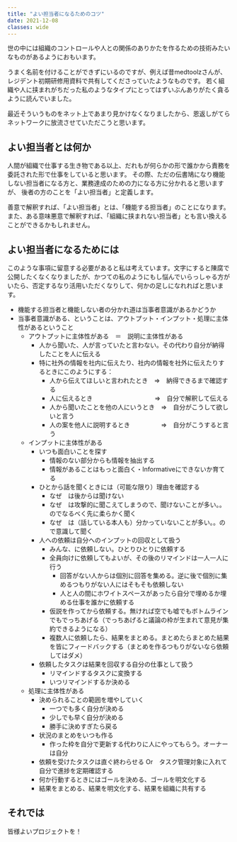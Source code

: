 ```yaml
---
title: "よい担当者になるためのコツ"
date: 2021-12-08
classes: wide
---
```


世の中には組織のコントロールや人との関係のありかたを作るための技術みたいなものがあるようにおもいます。

うまく名前を付けることができずにいるのですが、例えば昔medtoolzさんが、レジデント初期研修用資料で共有してくださっていたようなものです。
若く組織や人に挟まれがちだった私のようなタイプにとってはずいぶんありがたく貪るように読んでいました。

最近そういうものをネット上であまり見かけなくなりましたから、恩返しがてらネットワークに放流させていただこうと思います。

## よい担当者とは何か

人間が組織で仕事する生き物である以上、だれもが何らかの形で誰かから責務を委託された形で仕事をしていると思います。
その際、ただの伝書鳩になり機能しない担当者になる方と、業務達成のための力になる方に分かれると思いますが、
後者の方のことを「よい担当者」と定義します。

善意で解釈すれば、「よい担当者」とは、「機能する担当者」のことになります。
また、ある意味悪意で解釈すれば、「組織に挟まれない担当者」とも言い換えることができるかもしれません。

## よい担当者になるためには

このような事項に留意する必要があると私は考えています。文字にすると陳腐で公開したくなくなりましたが、かつての私のようにもし悩んでいらっしゃる方がいたら、否定するなり活用いただくなりして、何かの足しになれればと思います。

- 機能する担当者と機能しない者の分かれ道は当事者意識があるかどうか
- 当事者意識がある、ということは、アウトプット・インプット・処理に主体性があるということ
  - アウトプットに主体性がある　＝　説明に主体性がある
    - 人から聞いた、人が言っていたと言わない。その代わり自分が納得したことを人に伝える
    - 特に社外の情報を社内に伝えたり、社内の情報を社外に伝えたりするときにこのようにする：
      - 人から伝えてほしいと言われたとき　⇒　納得できるまで確認する
      - 人に伝えるとき　　　　　　　　　　⇒　自分で解釈して伝える
      - 人から聞いたことを他の人にいうとき　⇒　自分がこうして欲しいと言う
      - 人の案を他人に説明するとき　　　　　⇒　自分がこうすると言う
  - インプットに主体性がある
    - いつも面白いことを探す
      - 情報のない部分からも情報を抽出する
      - 情報があることはもっと面白く・Informativeにできないか育てる
    - ひとから話を聞くときには（可能な限り）理由を確認する
      - なぜ　は後からは聞けない
      - なぜ　は攻撃的に聞こえてしまうので、聞けないことが多い。。のでなるべく先に柔らかく聞く
      - なぜ　は（話している本人も）分かっていないことが多い。。ので意識して聞く
    - 人への依頼は自分へのインプットの回収として扱う
      - みんな、に依頼しない。ひとりひとりに依頼する
      - 全員向けに依頼してもよいが、その後のリマインドは一人一人に行う
        - 回答がない人からは個別に回答を集める。逆に後で個別に集めるつもりがない人にはそもそも依頼しない
        - 人と人の間にホワイトスペースがあったら自分で埋めるか埋める仕事を誰かに依頼する
      - 仮説を作ってから依頼する。無ければ空でも嘘でもボトムラインでもでっちあげる（でっちあげると議論の枠が生まれて意見が集約できるようになる）
      - 複数人に依頼したら、結果をまとめる。まとめたらまとめた結果を皆にフィードバックする（まとめを作るつもりがないなら依頼してはダメ）
    - 依頼したタスクは結果を回収する自分の仕事として扱う
      - リマインドするタスクに変換する
      - いつリマインドするか決める
  - 処理に主体性がある
    - 決められることの範囲を増やしていく
      - 一つでも多く自分が決める
      - 少しでも早く自分が決める
      - 勝手に決めすぎたら戻る
    - 状況のまとめをいつも作る
      - 作った枠を自分で更新する代わりに人にやってもらう。オーナーは自分
    - 依頼を受けたタスクは直ぐ終わらせる Or　タスク管理対象に入れて自分で進捗を定期確認する
    - 何か行動するときにはゴールを決める、ゴールを明文化する
    - 結果をまとめる、結果を明文化する、結果を組織に共有する

## それでは
皆様よいプロジェクトを！

